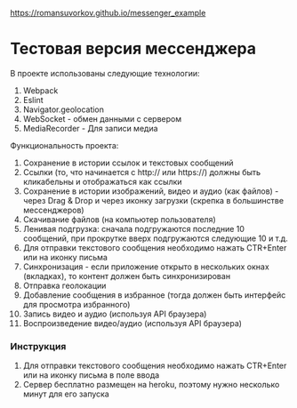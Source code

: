 https://romansuvorkov.github.io/messenger_example

<!-- [![Build status](https://ci.appveyor.com/api/projects/status/39w2tcxoyq6oi75s?svg=true)](https://ci.appveyor.com/project/romansuvorkov/ahj-diploma-front) -->

# Тестовая версия мессенджера

В проекте использованы следующие технологии:
1. Webpack
1. Eslint
1. Navigator.geolocation
1. WebSocket - обмен данными с сервером
1. MediaRecorder - Для записи медиа


Функциональность проекта:

1. Сохранение в истории ссылок и текстовых сообщений
1. Ссылки (то, что начинается с http:// или https://) должны быть кликабельны и отображаться как ссылки
1. Сохранение в истории изображений, видео и аудио (как файлов) - через Drag & Drop и через иконку загрузки (скрепка в большинстве мессенджеров)
1. Скачивание файлов (на компьютер пользователя)
1. Ленивая подгрузка: сначала подгружаются последние 10 сообщений, при прокрутке вверх подгружаются следующие 10 и т.д.
1. Для отправки текстового сообщения необходимо нажать CTR+Enter или на иконку письма
1. Синхронизация - если приложение открыто в нескольких окнах (вкладках), то контент должен быть синхронизирован
1. Отправка геолокации
1. Добавление сообщения в избранное (тогда должен быть интерфейс для просмотра избранного)
1. Запись видео и аудио (используя API браузера)
1. Воспроизведение видео/аудио (используя API браузера)

### Инструкция

1. Для отправки текстового сообщения необходимо нажать CTR+Enter или на иконку письма в поле ввода
1. Сервер бесплатно размещен на heroku, поэтому нужно несколько минут для его запуска

